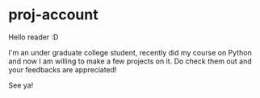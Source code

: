 # proj-account

Hello reader :D

I'm an under graduate college student, recently did my course on Python and now I am willing to make a few projects on it. Do check them out and your feedbacks are appreciated!

See ya!
